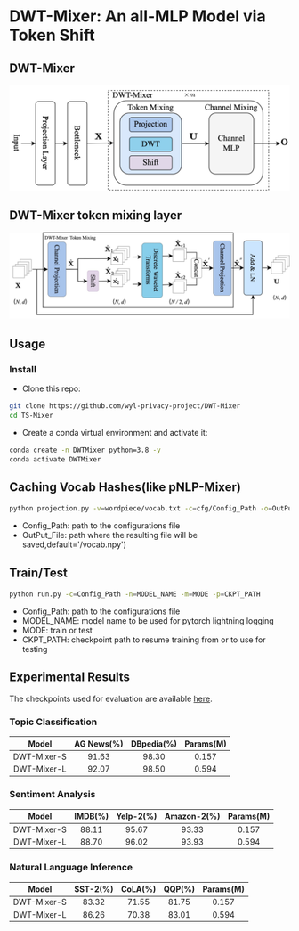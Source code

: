 # DWT-Mixer: An all-MLP Model via Token Shift
## DWT-Mixer
![Figure 1. The overall architecture of the proposed DWT-Mixer](https://github.com/wyl-privacy-project/DWT-Mixer/blob/main/Figure/DWT-Mixer%E6%80%BB%E4%BD%93%E6%9E%B6%E6%9E%84.jpg)
## DWT-Mixer token mixing layer
![Figure 2. DWT-Mixer token mixing layer](https://github.com/wyl-privacy-project/DWT-Mixer/blob/main/Figure/DWT.jpg)
## Usage
### Install
- Clone this repo:
```bash
git clone https://github.com/wyl-privacy-project/DWT-Mixer
cd TS-Mixer
```
- Create a conda virtual environment and activate it:
```bash
conda create -n DWTMixer python=3.8 -y
conda activate DWTMixer
```
## Caching Vocab Hashes(like pNLP-Mixer)

```bash
python projection.py -v=wordpiece/vocab.txt -c=cfg/Config_Path -o=OutPut_File
```
- Config_Path: path to the configurations file
- OutPut_File: path where the resulting file will be saved,default='/vocab.npy')
## Train/Test

```bash
python run.py -c=Config_Path -n=MODEL_NAME -m=MODE -p=CKPT_PATH
```
- Config_Path: path to the configurations file
- MODEL_NAME: model name to be used for pytorch lightning logging
- MODE: train or test
- CKPT_PATH: checkpoint path to resume training from or to use for testing

## Experimental Results
The checkpoints used for evaluation are available [here](https://drive.google.com/drive/folders/18E_o8_Q5EberyKdM8-2aUiz0Ll8Kd0et?usp=drive_link).
### Topic Classification 
|Model|AG News(%)|DBpedia(%)|Params(M)|
|:--:|:--:|:--:|:--:|
| DWT-Mixer-S | 91.63 | 98.30 | 0.157 |
| DWT-Mixer-L | 92.07 | 98.50 | 0.594 |

### Sentiment Analysis

| Model | IMDB(%) | Yelp-2(%) | Amazon-2(%) | Params(M) |
|:--:|:--:|:--:|:--:|:--:|
| DWT-Mixer-S | 88.11	| 95.67 |	93.33	| 0.157 |
| DWT-Mixer-L | 88.70	| 96.02	| 93.93 |	0.594 |

###  Natural Language Inference

| Model | SST-2(%) |	CoLA(%) |	QQP(%) | Params(M) |
|:--:|:--:|:--:|:--:|:--:|
| DWT-Mixer-S | 83.32 |	71.55	| 81.75	| 0.157 |
| DWT-Mixer-L | 86.26	| 70.38	| 83.01 |	0.594 |
